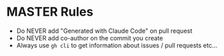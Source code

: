 # MASTER Rules

- Do NEVER add "Generated with Claude Code" on pull request
- Do NEVER add co-author on the commit you create
- Always use `gh cli` to get information about issues / pull requests etc...
